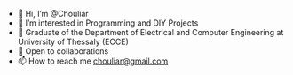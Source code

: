 - 👋 Hi, I’m @Chouliar
- 👀 I’m interested in Programming and DIY Projects 
- 🌱 Graduate of the Department of Electrical and Computer Engineering at University of Thessaly (ECCE)  
- 💞️ Open to collaborations 
- 📫 How to reach me chouliar@gmail.com

<!---
Chouliar/Chouliar is a ✨ special ✨ repository because its `README.md` (this file) appears on your GitHub profile.
You can click the Preview link to take a look at your changes.
--->
